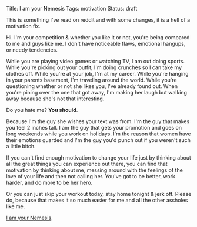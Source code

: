 Title: I am your Nemesis
Tags: motivation
Status: draft

This is something I've read on reddit and with some changes, it is a hell of a motivation fix.

Hi. I'm your competition & whether you like it or not, you're being compared to me and guys like me. I don't have noticeable flaws, emotional hangups, or needy tendencies. 

While you are playing video games or watching TV, I am out doing sports. While you're picking out your outfit, I'm doing crunches so I can take my clothes off. While you're at your job, I'm at my career. While you're hanging in your parents basement, I'm traveling around the world. While you're questioning whether or not she likes you, I've already found out. When you're pining over the one that got away, I'm making her laugh but walking away because she's not that interesting. 

Do you hate me? **You should**.

Because I'm the guy she wishes your text was from. I'm the guy that makes you feel 2 inches tall. I am the guy that gets your promotion and goes on long weekends while you work on holidays.
I'm the reason that women have their emotions guarded and I'm the guy you'd punch out if you weren't such a little bitch.

If you can't find enough motivation to change your life just by thinking about all the great things you can experience out there, you can find that motivation by thinking about me, messing around with the feelings of the love of your life and then not calling her. You've got to be better, work harder, and do more to be her hero.

Or you can just skip your workout today, stay home tonight & jerk off. Please do, because that makes it so much easier for me and all the other assholes like me.

[I am your Nemesis](http://www.reddit.com/).